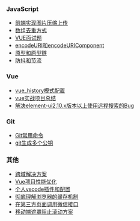 <!--
 * @Description: 
 * @Author: 林河
 * @Date: 2020-05-23 16:21:12
 * @LastEditTime: 2020-05-23 18:59:52
 * @LastEditors: 林河
--> 
### JavaScript
+ [前端实现图片压缩上传](./javascript/前端实现图片压缩上传.md)
+ [数组去重方式](./javascript/数组去重方式.md)
+ [VUE面试题](./javascript/VUE面试题.md)
+ [encodeURI和encodeURIComponent](./javascript/encodeURI和encodeURIComponent.md)
+ [原型和原型链](./javascript/原型和原型链.md)
+ [防抖和节流](./javascript/防抖和节流.md)

### Vue
+ [vue_history模式配置](./vue/vue_history模式配置.md)
+ [vue实战项目总结](./vue/vue实战项目总结.md)
+ [解决element-ui2.10.x版本以上使用远程搜索的Bug](./vue/解决element-ui2.10.x版本以上使用远程搜索的Bug.md)

### Git
+ [Git常用命令](./git/Git常用命令.md)
+ [git生成多个公钥](./git/git生成多个公钥.md)

### 其他
+ [跨域解决方案](./others/跨域解决方案.md)
+ [Vue项目性能优化](./others/Vue项目性能优化.md)
+ [个人vscode插件和配置](./others/个人vscode插件和配置.md)
+ [彻底理解浏览器的缓存机制](./others/彻底理解浏览器的缓存机制.md)
+ [在第三方页面调用微信接口](./others/在第三方页面调用微信接口.md)
+ [移动端遮罩阻止滚动方案](./others/移动端遮罩阻止滚动方案.md)
